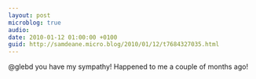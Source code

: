 ```yaml
---
layout: post
microblog: true
audio: 
date: 2010-01-12 01:00:00 +0100
guid: http://samdeane.micro.blog/2010/01/12/t7684327035.html
---
```

@glebd you have my sympathy! Happened to me a couple of months ago!

